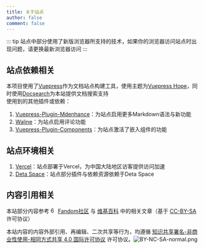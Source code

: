 ```yaml
---
title: 关于站点
author: false
comment: false
---
```

::: tip
站点中部分使用了新版浏览器所支持的技术，如果你的浏览器访问站点时出现问题，请更换最新浏览器访问
:::
## **站点依赖相关**
本项目使用了[Vuepress](https://vuepress.vuejs.org/zh/)作为文档站点构建工具，使用主题为[Vuepress Hope](https://theme-hope.vuejs.press)，同时使用[Docsearch](https://docsearch.algolia.com/)为本站提供文档搜索支持  
使用到的其他插件或依赖：
1. [Vuepress-Plugin-Mdenhance](https://plugin-md-enhance.vuejs.press/zh/)：为站点启用更多Markdown语法与新功能
2. [Waline](https://waline.js.org)：为站点启用评论功能
3. [Vuepress-Plugin-Components](https://plugin-components.vuejs.press/)：为站点激活了嵌入组件的功能  
## **站点环境相关**
1. [Vercel](https://vercel.com)：站点部署于Vercel，为中国大陆地区访客提供访问加速
2. [Deta Space](https://deta.space)：站点部分插件与依赖资源依赖于Deta Space

## **内容引用相关**

本站部分内容参考 <img src="https://pic.imgdb.cn/item/647c966d1ddac507cc4793c2.png" alt="60px-Fandom_fire_logo.svg.png" border="0" width="15" /> [Fandom社区](
https://karakai-jouzu-no-takagi-san.fandom.com/zh/wiki/擅长捉弄的高木同学) 与 [维基百科](https://zh.m.wikipedia.org/wiki/%E6%93%85%E9%95%B7%E6%8D%89%E5%BC%84%E4%BA%BA%E7%9A%84%E9%AB%98%E6%9C%A8%E5%90%8C%E5%AD%B8) 中的相关文章（基于 [CC-BY-SA](https://www.fandom.com/zh/licensing-zh) 许可协议）

本站内容的内容外部引用、再编辑、二次共享等行为，均遵循 [知识共享署名-非商业性使用-相同方式共享 4.0 国际许可协议](http://creativecommons.org/licenses/by-nc-sa/4.0/) 许可协议。![BY-NC-SA-normal.png](https://pic.imgdb.cn/item/647c966d1ddac507cc4793e5.png)
